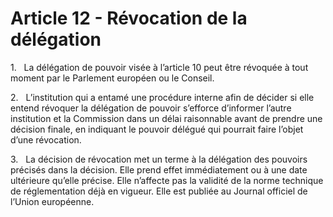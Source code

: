 # Article 12 - Révocation de la délégation


1.   La délégation de pouvoir visée à l’article 10 peut être révoquée à tout moment par le Parlement européen ou le Conseil.

2.   L’institution qui a entamé une procédure interne afin de décider si elle entend révoquer la délégation de pouvoir s’efforce d’informer l’autre institution et la Commission dans un délai raisonnable avant de prendre une décision finale, en indiquant le pouvoir délégué qui pourrait faire l’objet d’une révocation.

3.   La décision de révocation met un terme à la délégation des pouvoirs précisés dans la décision. Elle prend effet immédiatement ou à une date ultérieure qu’elle précise. Elle n’affecte pas la validité de la norme technique de réglementation déjà en vigueur. Elle est publiée au Journal officiel de l’Union européenne.
